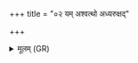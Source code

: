 +++
title = "०२ यम् अश्वत्थो अध्यरुक्षद्"

+++
<details><summary>मूलम् (GR)</summary>

यम् अश्वत्थो अध्यरुक्षद्  
राजा मनुष्यं जनम् ।  
इन्द्रम् इव वि मृधो हनत्  
तस्माद् राष्ट्रम् अनपच्युतम् ॥
</details>